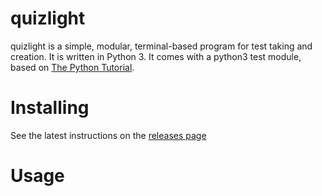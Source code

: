 # quizlight
quizlight is a simple, modular, terminal-based program for test taking and creation. It is written in Python 3. It comes with a python3 test module, based on [The Python Tutorial](https://docs.python.org/3/tutorial/).

# Installing
See the latest instructions on the [releases page](https://github.com/dogoncouch/quizlight/releases)

# Usage


